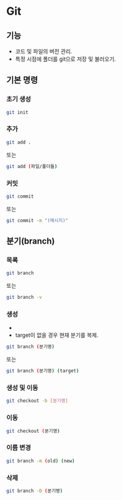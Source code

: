 # Git
## 기능
* 코드 및 파일의 버전 관리.
* 특정 시점에 폴더를 git으로 저장 및 불러오기.
## 기본 명령
### 초기 생성
```bash
git init
```
### 추가
```bash
git add .
```
또는
```bash
git add (파일/폴더들)
```
### 커밋
```bash
git commit
```
또는
```bash
git commit -m "(메시지)"
```
## 분기(branch)
### 목록
```bash
git branch
```
또는
```bash
git branch -v
```
### 생성
*
* target이 없을 경우 현재 분기를 복제.
```bash
git branch (분기명)
```
또는
```bash
git branch (분기명) (target)
```
### 생성 및 이동
```bash
git checkout -b [분기명]
```
### 이동
```bash
git checkout (분기명)
```
### 이름 변경
```bash
git branch -m (old) (new)
```
### 삭제
```bash
git branch -D (분기명)
```